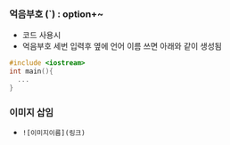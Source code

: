 ### 억음부호 (`) : option+~

- 코드 사용시
- 억음부호 세번 입력후 옆에 언어 이름 쓰면 아래와 같이 생성됨

```c++
#include <iostream>
int main(){
  ...
}
```



### 이미지 삽임

- `![이미지이름](링크)`


